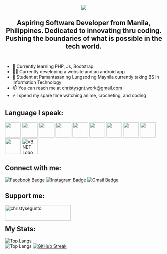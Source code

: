 <link rel="stylesheet" href="https://cdn.jsdelivr.net/gh/devicons/devicon@v2.15.1/devicon.min.css">

<div id="header" align="center">
  <img align="center"src="https://github.com/ChristySegunto/ChristySegunto/blob/main/Christy%20Segunto.gif"/>
</div>



<h2 align="center">Aspiring Software Developer from Manila, Philippines. Dedicated to innovating thru coding. Pushing the boundaries of what is possible in the tech world.<br><br></h2>

  
- 🌱 Currently learning PHP, Js, Bootstrap
- 👷‍♀️ Currently developing a website and an android app
- 🏫 Student at Pamantasan ng Lungsod ng Maynila currently taking BS in Information Technology
- 📫 You can reach me at christysgnt.work@gmail.com
- ⚡ I spend my spare time watching anime, crocheting, and coding


<h2>Language I speak:</h2>
<p align="left">
    <img src="https://cdn.jsdelivr.net/gh/devicons/devicon/icons/java/java-original.svg" width="50"/>
    <img src="https://cdn.jsdelivr.net/gh/devicons/devicon/icons/python/python-original.svg" width="50"/>
    <img src="https://cdn.jsdelivr.net/gh/devicons/devicon/icons/cplusplus/cplusplus-original.svg" width="50"/>
    <img src="https://cdn.jsdelivr.net/gh/devicons/devicon/icons/c/c-original.svg" width="50"/>
    <img src="https://cdn.jsdelivr.net/gh/devicons/devicon/icons/html5/html5-original.svg" width="50"/>
    <img src="https://cdn.jsdelivr.net/gh/devicons/devicon/icons/css3/css3-original.svg" width="50"/>
    <img src="https://cdn.jsdelivr.net/gh/devicons/devicon/icons/javascript/javascript-original.svg" width="50"/>
    <img src="https://cdn.jsdelivr.net/gh/devicons/devicon/icons/php/php-original.svg" width="50"/>
    <img src="https://cdn.jsdelivr.net/gh/devicons/devicon/icons/mysql/mysql-original.svg" width="50"/>
    <img src="https://cdn.jsdelivr.net/gh/devicons/devicon/icons/bootstrap/bootstrap-original.svg" width="50"/>
    <a title="Jason Groce, Public domain, via Wikimedia Commons" href="https://commons.wikimedia.org/wiki/File:VB.NET_Logo.svg"><img width="50" alt="VB.NET Logo" src="https://upload.wikimedia.org/wikipedia/commons/thumb/4/40/VB.NET_Logo.svg/512px-VB.NET_Logo.svg.png"></a>
</p>

<div id="badges">
  <h2>Connect with me:</h2>
  <a href="https://www.facebook.com/christysgnt/">
    <img src="https://img.shields.io/badge/Facebook-1877F2.svg?style=for-the-badge&logo=Facebook&logoColor=white" alt="Facebook Badge"/>
  </a>
  <a href="https://www.instagram.com/chriscs.java/">
    <img src="https://img.shields.io/badge/Instagram-E4405F.svg?style=for-the-badge&logo=Instagram&logoColor=white" alt="Instagram Badge"/>
  </a>
  <a href=mailto:"christysgnt.work@gmail.com">
    <img src="https://img.shields.io/badge/Gmail-EA4335.svg?style=for-the-badge&logo=Gmail&logoColor=white" alt="Gmail Badge"/>
  </a>
</div>

<h2>Support me:</h2>

<p><a href="https://www.buymeacoffee.com/christysegunto"> <img align="left" src="https://cdn.buymeacoffee.com/buttons/v2/default-yellow.png" height="50" width="210" alt="christysegunto" /></a></p><br><br>

<h2>My Stats:</h2>

[![Top Langs](https://github-readme-stats.vercel.app/api/top-langs/?username=ChristySegunto&layout=compact&theme=vision-friendly-dark)](https://github.com/anuraghazra/github-readme-stats) <br>
![Top Langs](https://github-readme-stats.vercel.app/api/top-langs/?username=ChristySegunto&layout=compact&theme=vision-friendly-dark)
[![GitHub Streak](http://github-readme-streak-stats.herokuapp.com?user=ChristySegunto&theme=dark&background=000000)](https://git.io/streak-stats)
